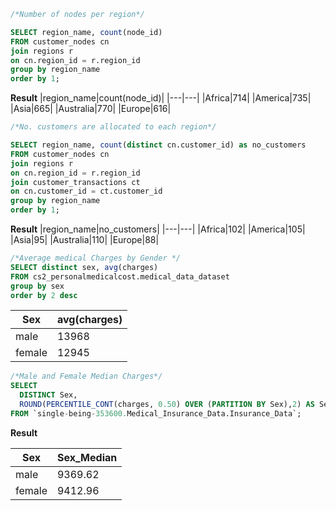 ~~~ SQL
/*Number of nodes per region*/

SELECT region_name, count(node_id) 
FROM customer_nodes cn
join regions r
on cn.region_id = r.region_id
group by region_name
order by 1;

~~~

**Result**
|region_name|count(node_id)|
|---|---|
|Africa|714|
|America|735|
|Asia|665|
|Australia|770|
|Europe|616|

~~~ SQL 
/*No. customers are allocated to each region*/

SELECT region_name, count(distinct cn.customer_id) as no_customers 
FROM customer_nodes cn
join regions r
on cn.region_id = r.region_id
join customer_transactions ct
on cn.customer_id = ct.customer_id
group by region_name
order by 1;
~~~

**Result**
|region_name|no_customers|
|---|---|
|Africa|102|
|America|105|
|Asia|95|
|Australia|110|
|Europe|88|

~~~ SQL 
/*Average medical Charges by Gender */
SELECT distinct sex, avg(charges) 
FROM cs2_personalmedicalcost.medical_data_dataset
group by sex
order by 2 desc 
~~~

|Sex|avg(charges)|
|---|---|
|male|13968|
|female|12945|

~~~ SQL 
/*Male and Female Median Charges*/
SELECT 
  DISTINCT Sex,
  ROUND(PERCENTILE_CONT(charges, 0.50) OVER (PARTITION BY Sex),2) AS Sex_Median
FROM `single-being-353600.Medical_Insurance_Data.Insurance_Data`;
~~~

**Result**

|Sex|Sex_Median|
|---|---|
|male|9369.62|
|female|9412.96|
